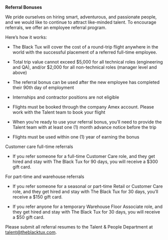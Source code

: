 
**Referral Bonuses**

We pride ourselves on hiring smart, adventurous, and passionate people, and we would like to continue to attract like-minded talent. To encourage referrals, we offer an employee referral program.

Here’s how it works: 
 
* The Black Tux will cover the cost of a round-trip flight anywhere in the world with the successful placement of a referred full-time employee.

* Total trip value cannot exceed $5,000 for all technical roles (engineering and QA), and/or $2,000 for all non-technical roles (manager level and above)

* The referral bonus can be used after the new employee has completed their 90th day of employment

* Internships and contractor positions are not eligible

* Flights must be booked through the company Amex account. Please work with the Talent team to book your flight

* When you’re ready to use your referral bonus, you’ll need to provide the Talent team with at least one (1) month advance notice before the trip

* Flights must be used within one (1) year of earning the bonus

Customer care full-time referrals
 
* If you refer someone for a full-time Customer Care role, and they get hired and stay with The Black Tux for 90 days, you will receive a $300 gift card.
 
For part-time and warehouse referrals

* If you refer someone for a seasonal or part-time Retail or Customer Care role, and they get hired and stay with The Black Tux for 30 days, you’ll receive a $150 gift card.
 
* If you refer anyone for a temporary Warehouse Floor Associate role, and they get hired and stay with The Black Tux for 30 days, you will receive a $50 gift card.

Please submit all referral resumes to the Talent & People Department at talent@theblacktux.com.
